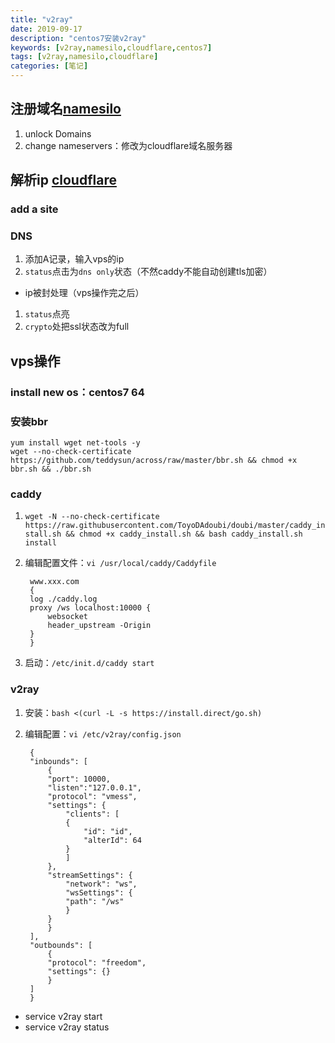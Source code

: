 ```yaml
---
title: "v2ray"
date: 2019-09-17
description: "centos7安装v2ray"
keywords: [v2ray,namesilo,cloudflare,centos7]
tags: [v2ray,namesilo,cloudflare]
categories: [笔记]
---
```


## 注册域名[namesilo](https://www.namesilo.com/)
1. unlock Domains
2. change nameservers：修改为cloudflare域名服务器
## 解析ip [cloudflare](https://www.cloudflare.com)
### add a site
### DNS
1. 添加A记录，输入vps的ip
2. `status`点击为`dns only`状态（不然caddy不能自动创建tls加密）
- ip被封处理（vps操作完之后）
1. `status`点亮
2. `crypto`处把ssl状态改为full
## vps操作
### install new os：centos7 64
### 安装bbr
    yum install wget net-tools -y
    wget --no-check-certificate https://github.com/teddysun/across/raw/master/bbr.sh && chmod +x bbr.sh && ./bbr.sh
### caddy
1. `wget -N --no-check-certificate https://raw.githubusercontent.com/ToyoDAdoubi/doubi/master/caddy_install.sh && chmod +x caddy_install.sh && bash caddy_install.sh install`
2. 编辑配置文件：`vi /usr/local/caddy/Caddyfile`

        www.xxx.com
        {
        log ./caddy.log
        proxy /ws localhost:10000 {
            websocket
            header_upstream -Origin
        }
        }
3. 启动：`/etc/init.d/caddy start`
### v2ray
1. 安装：`bash <(curl -L -s https://install.direct/go.sh)`
2. 编辑配置：`vi /etc/v2ray/config.json`

        {
        "inbounds": [
            {
            "port": 10000,
            "listen":"127.0.0.1",
            "protocol": "vmess",
            "settings": {
                "clients": [
                {
                    "id": "id",
                    "alterId": 64
                }
                ]
            },
            "streamSettings": {
                "network": "ws",
                "wsSettings": {
                "path": "/ws"
                }
            }
            }
        ],
        "outbounds": [
            {
            "protocol": "freedom",
            "settings": {}
            }
        ]
        }
- service v2ray start
- service v2ray status